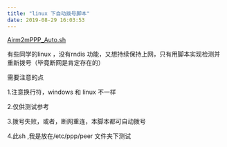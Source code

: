 ```yaml
---
title: "linux 下自动拨号脚本"
date: 2019-08-29 16:03:53
---
```


<p><a href="http://openluat-luatcommunity.oss-cn-hangzhou.aliyuncs.com/attachment/20200609163652132_St2KMlVq5d6786333cc1b_Airm2mPPP_Auto.sh">Airm2mPPP_Auto.sh</a></p><p>有些同学的linux ，没有rndis 功能，又想持续保持上网，只有用脚本实现检测并重新拨号（毕竟断网是肯定存在的）</p><p>需要注意的点</p><p>1.注意换行符，windows 和 linux 不一样</p><p>2.仅供测试参考</p><p>3.拨号失败，或者，断网重连，本脚本都可自动拨号</p><p>4.此sh ,我是放在/etc/ppp/peer 文件夹下测试</p><p><br></p>

